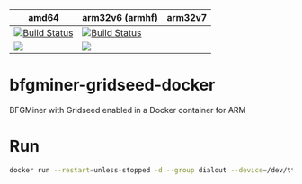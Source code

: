 | amd64  | arm32v6 (armhf)      | arm32v7      |
| ------------- | ------------- |------------- |
| [![Build Status](https://travis-ci.org/TheBiggerGuy/bfgminer-gridseed-docker.svg?branch=travis)](https://travis-ci.org/TheBiggerGuy/bfgminer-gridseed-docker) | [![Build Status](https://travis-ci.org/TheBiggerGuy/bfgminer-gridseed-docker.svg?branch=travis)](https://travis-ci.org/TheBiggerGuy/bfgminer-gridseed-docker) | |
| [![](https://images.microbadger.com/badges/image/thebiggerguy/bfgminer-gridseed-docker:latest-amd64.svg)](https://microbadger.com/images/thebiggerguy/bfgminer-gridseed-docker:latest-amd64 "Get your own image badge on microbadger.com") | [![](https://images.microbadger.com/badges/image/thebiggerguy/bfgminer-gridseed-docker:latest-armhf.svg)](https://microbadger.com/images/thebiggerguy/bfgminer-gridseed-docker:latest-armhf "Get your own image badge on microbadger.com")  | |


# bfgminer-gridseed-docker
BFGMiner with Gridseed enabled in a Docker container for ARM

# Run
```bash
docker run --restart=unless-stopped -d --group dialout --device=/dev/ttyACM0 -v /dev/bus/usb:/dev/bus/usb -v ~/.bfgminer/bfgminer.conf:/root/.bfgminer/bfgminer.conf:ro thebiggerguy/bfgminer-gridseed-docker
```
